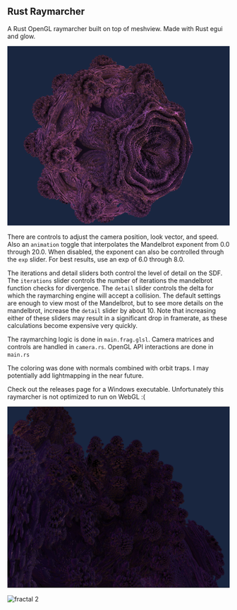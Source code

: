 ## Rust Raymarcher

A Rust OpenGL raymarcher built on top of meshview. Made with Rust egui and glow. 

![Mandelbrot Fractal](./img/fractal_img_1.png)

There are controls to adjust the camera position, look vector, and speed. Also an `animation` toggle that interpolates the Mandelbrot exponent from 0.0 through 20.0. When disabled, the exponent can also be controlled through the `exp` slider. For best results, use an exp of 6.0 through 8.0.

The iterations and detail sliders both control the level of detail on the SDF. The `iterations` slider controls the number of iterations the mandelbrot function checks for divergence. The `detail` slider controls the delta for which the raymarching engine will accept a collision. The default settings are enough to view most of the Mandelbrot, but to see more details on the mandelbrot, increase the `detail` slider by about 10. Note that increasing either of these sliders may result in a significant drop in framerate, as these calculations become expensive very quickly.

The raymarching logic is done in `main.frag.glsl`. Camera matrices and controls are handled in `camera.rs`. OpenGL API interactions are done in `main.rs`

The coloring was done with normals combined with orbit traps. I may potentially add lightmapping in the near future.

Check out the releases page for a Windows executable. Unfortunately this raymarcher is not optimized to run on WebGL :(

![fractal 1](./img/fractal_img_2.png)


![fractal 2](./img/mandelbrot_fractal.png)
